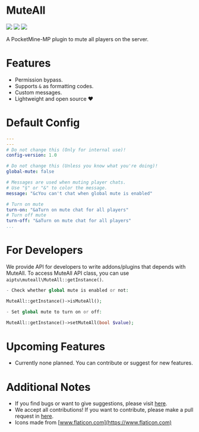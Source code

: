 # MuteAll

[![](https://img.shields.io/discord/830063409000087612?color=7389D8&label=discord)](https://discord.com/invite/EggNF9hvGv)
[![](https://poggit.pmmp.io/shield.state/MuteAll)](https://poggit.pmmp.io/p/MuteAll)
[![](https://poggit.pmmp.io/shield.dl.total/MuteAll)](https://poggit.pmmp.io/p/MuteAll)

A PocketMine-MP plugin to mute all players on the server.

# Features

- Permission bypass.
- Supports `&` as formatting codes.
- Custom messages.
- Lightweight and open source ❤️

# Default Config
```yaml
---
---
# Do not change this (Only for internal use)!
config-version: 1.0

# Do not change this (Unless you know what you're doing)!
global-mute: false

# Messages are used when muting player chats.
# Use "§" or "&" to color the message.
message: "&cYou can't chat when global mute is enabled"

# Turn on mute
turn-on: "&aTurn on mute chat for all players"
# Turn off mute
turn-off: "&aTurn on mute chat for all players"
...

```

# For Developers

We provide API for developers to write addons/plugins that depends with MuteAll.
To access MuteAll API class, you can use `aiptu\muteall\MuteAll::getInstance()`.

```php
- Check whether global mute is enabled or not:

MuteAll::getInstance()->isMuteAll();

- Set global mute to turn on or off:

MuteAll::getInstance()->setMuteAll(bool $value);
```

# Upcoming Features

- Currently none planned. You can contribute or suggest for new features.

# Additional Notes

- If you find bugs or want to give suggestions, please visit [here](https://github.com/AIPTU/MuteAll/issues).
- We accept all contributions! If you want to contribute, please make a pull request in [here](https://github.com/AIPTU/MuteAll/pulls).
- Icons made from [www.flaticon.com](https://www.flaticon.com)
